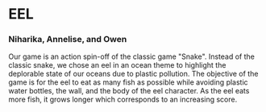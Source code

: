 # EEL
### Niharika, Annelise, and Owen
Our game is an action spin-off of the classic game "Snake". Instead of the classic snake, 
we chose an eel in an ocean theme to highlight the deplorable state of our oceans due to 
plastic pollution. The objective of the game is for the eel to eat as many fish as possible
while avoiding plastic water bottles, the wall, and the body of the eel character. As the eel 
eats more fish, it grows longer which corresponds to an increasing score.



